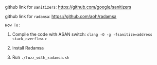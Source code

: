 github link for `sanitizers`: https://github.com/google/sanitizers

github link for `radamsa`: https://github.com/aoh/radamsa

`How To:`

1. Compile the code with ASAN switch: `clang -O -g -fsanitize=address stack_overflow.c`

2. Install Radamsa

3. Run `./fuzz_with_radamsa.sh`

